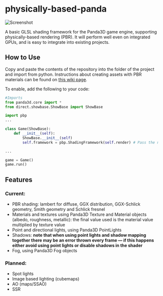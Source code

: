 # physically-based-panda
![Screenshot](https://raw.githubusercontent.com/typewriter1/physically-based-panda/master/car.jpg)

A basic GLSL shading framework for the Panda3D game engine, supporting physically-based rendering (PBR). It will perform well even on integrated GPUs, and is easy to integrate into existing projects.

## How to Use

Copy and paste the contents of the repository into the folder of the project and import from python. Instructions about creating assets with PBR materials can be found on [this wiki page](https://github.com/typewriter1/physically-based-panda/wiki/Creating-Assets-for-physically-based-panda).

To enable, add the following to your code:
```python
#Imports
from panda3d.core import *
from direct.showbase.ShowBase import ShowBase

import pbp
...

class Game(ShowBase):
    def __init__(self):
        ShowBase.__init__(self)
        self.framework = pbp.ShadingFramework(self.render) # Pass the node to apply the shader to. The shader will also be applied to children

...

game = Game()
game.run()
```

## Features

### Current:
- PBR shading: lambert for diffuse, GGX distribution, GGX-Schlick geometry, Smith geometry and  Schlick fresnel
- Materials and textures  using Panda3D Texture and Material objects (albedo, roughness, metallic): the final value used is the material value multiplied by texture value
- Point  and directional lights, using Panda3D PointLights
- Shadows: __note that when using point lights and shadow mapping together there may be an error thrown every frame &mdash; if this happens either avoid using point lights or disable shadows in the shader__
- Fog, using Panda3D Fog objects

### Planned:
- Spot lights
- Image based lighting (cubemaps)
- AO (maps/SSAO)
- SSR

